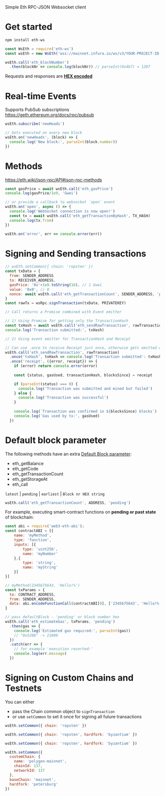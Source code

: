 Simple Eth RPC-JSON Websocket client

# Get started
```js
npm install eth-ws
```
```js
const WsEth = require('eth-ws')
const wsEth = new WsEth('wss://mainnet.infura.io/ws/v3/YOUR-PROJECT-ID')

wsEth.call('eth_blockNumber')
  .then(blockNr => console.log(blockNr)) // parseInt(0x4b7) = 1207
```

Requests and responses are **[HEX encoded](https://eth.wiki/json-rpc/API#hex-value-encoding)**

# Real-time Events
Supports PubSub subscriptions\
<https://geth.ethereum.org/docs/rpc/pubsub>
```js
wsEth.subscribe('newHeads')

// Gets executed on every new block
wsEth.on('newHeads', (block) => {
  console.log('New block:', parseInt(block.number))
})
```

# Methods
<https://eth.wiki/json-rpc/API#json-rpc-methods>

```js
const gasPrice = await wsEth.call('eth_gasPrice')
console.log(gasPrice/1e9, 'Gwei')
```
```js
// or provide a callback to websocket `open` event
wsEth.on('open', async () => {
  console.log('WebSocket connection is now open!')
  const tx = await wsEth.call('eth_getTransactionByHash', TX_HASH)
  console.log(tx.from)
})

wsEth.on('error', err => console.error(err))
```

# Signing and Sending transactions
```js
// wsEth.setCommon({ chain: 'ropsten' })
const txData = {
  from: SENDER_ADDRESS
  to: RECEIVER_ADDRESS,
  gasPrice: '0x'+1e9.toString(16), // 1 Gwei
  value: '0x0', // 0
  nonce: await wsEth.call('eth_getTransactionCount', SENDER_ADDRESS, 'pending')
}
const rawTx = wsRpc.signTransaction(txData, PRIVATEKEY)

// Call returns a Promise combined with Event emitter

// 1) Using Promise for getting only the TransactionHash
const txHash = await wsEth.call('eth_sendRawTransaction', rawTransaction)
console.log('Transaction submitted:', txHash)
```
```js
// 2) Using event emitter for TransactionHash and Receipt

// Can use .once to receive Receipt just once, otherwise gets emitted on every new block confirmation
wsEth.call('eth_sendRawTransaction', rawTransaction)
  .once('txHash', txHash => console.log('Transaction submitted': txHash))
  .once('receipt', ({error, receipt}) => {
    if (error) return console.error(error)
    
    const {status, gasUsed, transactionHash, blocksSince} = receipt

    if (parseInt(status) === 0) {
      console.log('Transaction was submitted and mined but failed')
    } else {
      console.log('Transaction was successful')
    }
    
    console.log(`Transaction was confirmed in ${blocksSince} blocks`)
    console.log('Gas used by tx:', gasUsed)
  })

```

# Default block parameter
The following methods have an extra [Default Block parameter](https://eth.wiki/json-rpc/API#the-default-block-parameter):
- eth_getBalance
- eth_getCode
- eth_getTransactionCount
- eth_getStorageAt
- eth_call

`latest` | `pending` | `earliest` | `Block nr HEX string`

```js
wsEth.call('eth_getTransactionCount', ADDRESS, 'pending')
```
For example, executing smart-contract functions on **pending or past state** of blockchain:
```js
const abi = require('web3-eth-abi');
const contractABI = [{
    name: 'myMethod',
    type: 'function',
    inputs: [{
        type: 'uint256',
        name: 'myNumber'
    },{
        type: 'string',
        name: 'myString'
    }]
}]

// myMethod(2345675643, 'Hello!%')
const txParams = {
  to: CONTRACT_ADDRESS,
  from: SENDER_ADDRESS,
  data: abi.encodeFunctionCall(contractABI[0], ['2345675643', 'Hello!%']),
}

// pass defaultBlock - 'pending' or block number hex
wsEth.call('eth_estimateGas', txParams, 'pending')
  .then(gas => {
    console.log('Estimated gas required:', parseInt(gas))
    // "0x5208" -> 21000
  })
  .catch(err => {
    // for example 'execution reverted:'
    console.log(err.message)
  })
```

# Signing on Custom Chains and Testnets
You can either 
- pass the Chain common object to `signTransaction`
- or use `setCommon` to set it once for signing all future transactions
```js
wsEth.setCommon({ chain: 'ropsten' })
```
```js
wsEth.setCommon({ chain: 'ropsten', hardfork: 'byzantium' })
```
```js
wsEth.setCommon({ chain: 'ropsten', hardfork: 'byzantium' })
```
```js
wsEth.setCommon({
  customChain: {
    name: 'polygon-mainnet',
    chainId: 137,
    networkId: 137
  },
  baseChain: 'mainnet',
  hardfork: 'petersburg'
})
```